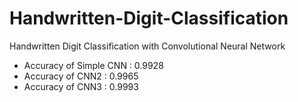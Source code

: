 # Handwritten-Digit-Classification
Handwritten Digit Classification with Convolutional Neural Network
- Accuracy of Simple CNN : 0.9928
- Accuracy of CNN2 : 0.9965
- Accuracy of CNN3 : 0.9993
